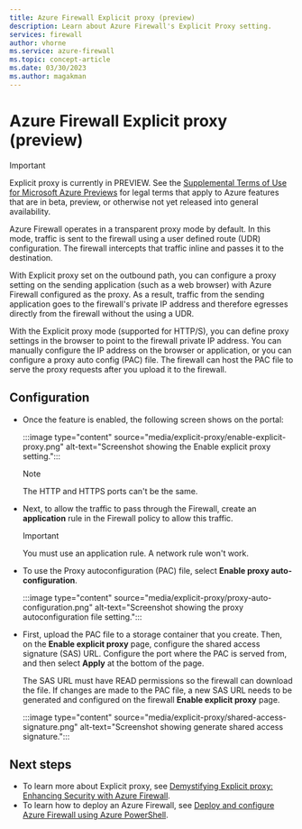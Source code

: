 ```yaml
---
title: Azure Firewall Explicit proxy (preview)
description: Learn about Azure Firewall's Explicit Proxy setting.
services: firewall
author: vhorne
ms.service: azure-firewall
ms.topic: concept-article
ms.date: 03/30/2023
ms.author: magakman
---
```


# Azure Firewall Explicit proxy (preview)

> [!IMPORTANT]
> Explicit proxy is currently in PREVIEW.
> See the [Supplemental Terms of Use for Microsoft Azure Previews](https://azure.microsoft.com/support/legal/preview-supplemental-terms/) for legal terms that apply to Azure features that are in beta, preview, or otherwise not yet released into general availability.

Azure Firewall operates in a transparent proxy mode by default. In this mode, traffic is sent to the firewall using a user defined route (UDR) configuration. The firewall intercepts that traffic inline and passes it to the destination.

With Explicit proxy set on the outbound path, you can configure a proxy setting on the sending application (such as a web browser) with Azure Firewall configured as the proxy. As a result, traffic from the sending application goes to the firewall's private IP address and therefore egresses directly from the firewall without the using  a UDR.

With the Explicit proxy mode (supported for HTTP/S), you can define proxy settings in the browser to point to the firewall private IP address. You can manually configure the IP address on the browser or application, or you can configure a proxy auto config (PAC) file. The firewall can host the PAC file to serve the proxy requests after you upload it to the firewall.

## Configuration

- Once the feature is enabled, the following screen shows on the portal:

   :::image type="content" source="media/explicit-proxy/enable-explicit-proxy.png" alt-text="Screenshot showing the Enable explicit proxy setting.":::

   > [!NOTE]
   > The HTTP and HTTPS ports can't be the same.

- Next, to allow the traffic to pass through the Firewall, create an **application** rule in the Firewall policy to allow this traffic.
   > [!IMPORTANT]
   > You must use an application rule. A network rule won't work.


- To use the Proxy autoconfiguration (PAC) file, select **Enable proxy auto-configuration**.

   :::image type="content" source="media/explicit-proxy/proxy-auto-configuration.png" alt-text="Screenshot showing the proxy autoconfiguration file setting.":::

- First, upload the PAC file to a storage container that you create. Then, on the **Enable explicit proxy** page, configure the shared access signature (SAS) URL. Configure the port where the PAC is served from, and then select **Apply** at the bottom of the page.

   The SAS URL must have READ permissions so the firewall can download the file. If changes are made to the PAC file, a new SAS URL needs to be generated and configured on the firewall **Enable explicit proxy** page.

   :::image type="content" source="media/explicit-proxy/shared-access-signature.png" alt-text="Screenshot showing generate shared access signature.":::

## Next steps

- To learn more about Explicit proxy, see [Demystifying Explicit proxy: Enhancing Security with Azure Firewall](https://techcommunity.microsoft.com/t5/azure-network-security-blog/demystifying-explicit-proxy-enhancing-security-with-azure/ba-p/3873445).
- To learn how to deploy an Azure Firewall, see [Deploy and configure Azure Firewall using Azure PowerShell](deploy-ps.md).
